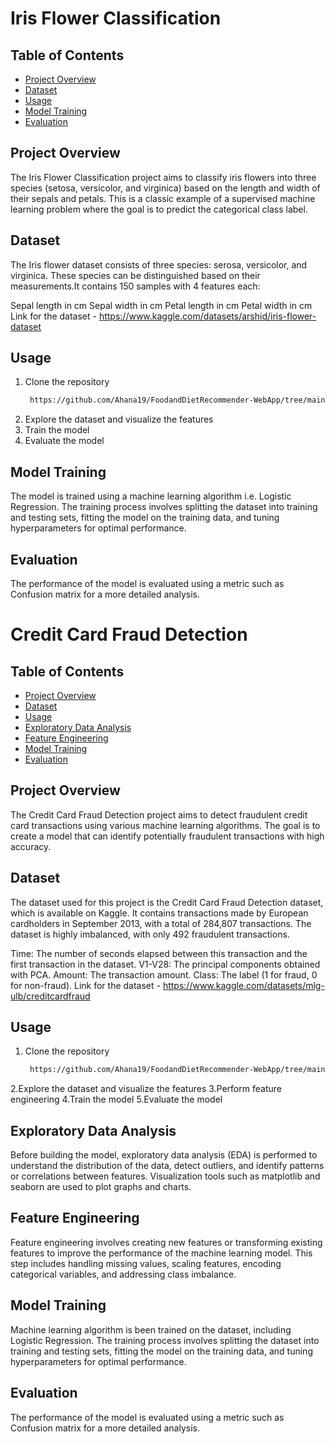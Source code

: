 # Iris Flower Classification

## Table of Contents
- [Project Overview](https://pip.pypa.io/en/stable/)
- [Dataset](https://pip.pypa.io/en/stable/)
- [Usage](https://pip.pypa.io/en/stable/)
- [Model Training](https://pip.pypa.io/en/stable/)
- [Evaluation](https://pip.pypa.io/en/stable/)

## Project Overview
The Iris Flower Classification project aims to classify iris flowers into three species (setosa, versicolor, and virginica) based on the length and width of their sepals and petals. This is a classic example of a supervised machine learning problem where the goal is to predict the categorical class label.

## Dataset 
The Iris flower dataset consists of three species: serosa, versicolor, and virginica. These species can be distinguished based on their measurements.It contains 150 samples with 4 features each:

Sepal length in cm
Sepal width in cm
Petal length in cm
Petal width in cm
Link for the dataset - https://www.kaggle.com/datasets/arshid/iris-flower-dataset

## Usage
1. Clone the repository
   ```sh
    https://github.com/Ahana19/FoodandDietRecommender-WebApp/tree/main  
    ```
2. Explore the dataset and visualize the features
3. Train the model
4. Evaluate the model

## Model Training
The model is trained using a machine learning algorithm i.e. Logistic Regression. The training process involves splitting the dataset into training and testing sets, fitting the model on the training data, and tuning hyperparameters for optimal performance.

## Evaluation
The performance of the model is evaluated using a metric such as  Confusion matrix  for a more detailed analysis.


# Credit Card Fraud Detection

## Table of Contents
- [Project Overview](https://pip.pypa.io/en/stable/)
- [Dataset](https://pip.pypa.io/en/stable/)
- [Usage](https://pip.pypa.io/en/stable/)
- [Exploratory Data Analysis](https://pip.pypa.io/en/stable/)
- [Feature Engineering](https://pip.pypa.io/en/stable/)
- [Model Training](https://pip.pypa.io/en/stable/)
- [Evaluation](https://pip.pypa.io/en/stable/)

## Project Overview
The Credit Card Fraud Detection project aims to detect fraudulent credit card transactions using various machine learning algorithms. The goal is to create a model that can identify potentially fraudulent transactions with high accuracy.

## Dataset
The dataset used for this project is the Credit Card Fraud Detection dataset, which is available on Kaggle. It contains transactions made by European cardholders in September 2013, with a total of 284,807 transactions. The dataset is highly imbalanced, with only 492 fraudulent transactions.

Time: The number of seconds elapsed between this transaction and the first transaction in the dataset.
V1-V28: The principal components obtained with PCA.
Amount: The transaction amount.
Class: The label (1 for fraud, 0 for non-fraud).
Link for the dataset - https://www.kaggle.com/datasets/mlg-ulb/creditcardfraud

## Usage
1. Clone the repository
   ```sh
    https://github.com/Ahana19/FoodandDietRecommender-WebApp/tree/main  
    ```
2.Explore the dataset and visualize the features
3.Perform feature engineering
4.Train the model
5.Evaluate the model

## Exploratory Data Analysis
Before building the model, exploratory data analysis (EDA) is performed to understand the distribution of the data, detect outliers, and identify patterns or correlations between features. Visualization tools such as matplotlib and seaborn are used to plot graphs and charts.

## Feature Engineering
Feature engineering involves creating new features or transforming existing features to improve the performance of the machine learning model. This step includes handling missing values, scaling features, encoding categorical variables, and addressing class imbalance.

## Model Training
Machine learning algorithm is been trained on the dataset, including Logistic Regression. The training process involves splitting the dataset into training and testing sets, fitting the model on the training data, and tuning hyperparameters for optimal performance.

## Evaluation
The performance of the model is evaluated using a metric such as  Confusion matrix  for a more detailed analysis.


